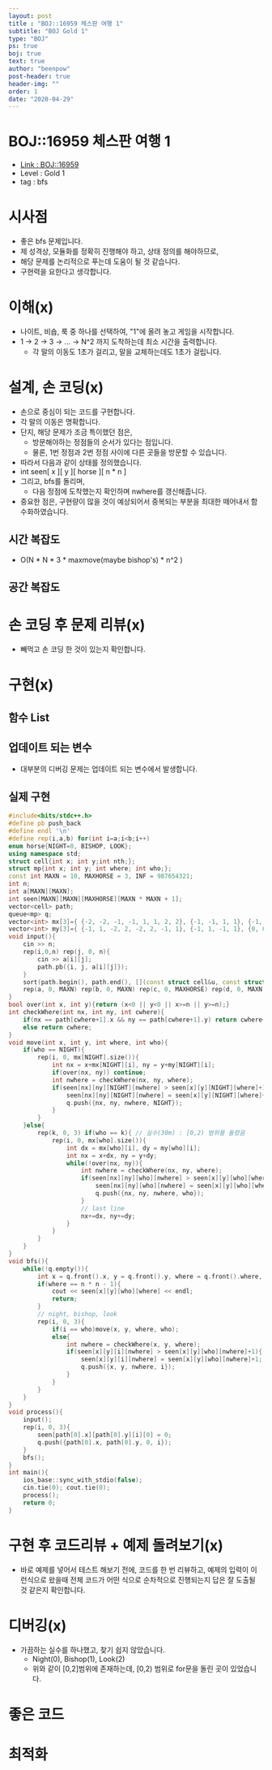 ```yaml
---
layout: post
title : "BOJ::16959 체스판 여행 1"
subtitle: "BOJ Gold 1"
type: "BOJ"
ps: true
boj: true
text: true
author: "beenpow"
post-header: true
header-img: ""
order: 1
date: "2020-04-29"
---
```

# BOJ::16959 체스판 여행 1
- [Link : BOJ::16959](https://www.acmicpc.net/problem/16959)
- Level : Gold 1
- tag : bfs

# 시사점
- 좋은 bfs 문제입니다.
- 제 성격상, 모듈화를 정확히 진행해야 하고, 상태 정의를 해야하므로,
- 해당 문제를 논리적으로 푸는데 도움이 될 것 같습니다.
- 구현력을 요한다고 생각합니다.

# 이해(x)
- 나이트, 비숍, 룩 중 하나를 선택하여, "1"에 올려 놓고 게임을 시작합니다.
- 1 -> 2 -> 3 -> ... -> N^2 까지 도착하는데 최소 시간을 출력합니다.
  - 각 말의 이동도 1초가 걸리고, 말을 교체하는데도 1초가 걸립니다.

# 설계, 손 코딩(x)
- 손으로 중심이 되는 코드를 구현합니다.
- 각 말의 이동은 명확합니다.
- 단지, 해당 문제가 조금 특이했던 점은,
  - 방문해야하는 정점들의 순서가 있다는 점입니다.
  - 물론, 1번 정점과 2번 정점 사이에 다른 곳들을 방문할 수 있습니다.
- 따라서 다음과 같이 상태를 정의했습니다.
- int seen[ x ][ y ][ horse ][ n * n ]
- 그리고, bfs를 돌리며,
  - 다음 정점에 도착했는지 확인하며 nwhere를 갱신해줍니다.
- 중요한 점은, 구현량이 많을 것이 예상되어서 중복되는 부분을 최대한 떼어내서 함수화하였습니다.

## 시간 복잡도
- O(N * N * 3 * maxmove(maybe bishop's) * n^2 )

## 공간 복잡도

# 손 코딩 후 문제 리뷰(x)
- 빼먹고 손 코딩 한 것이 있는지 확인합니다.

# 구현(x)

## 함수 List 

## 업데이트 되는 변수
- 대부분의 디버깅 문제는 업데이트 되는 변수에서 발생합니다.

## 실제 구현 

```cpp
#include<bits/stdc++.h>
#define pb push_back
#define endl '\n'
#define rep(i,a,b) for(int i=a;i<b;i++)
enum horse{NIGHT=0, BISHOP, LOOK};
using namespace std;
struct cell{int x; int y;int nth;};
struct mp{int x; int y; int where; int who;};
const int MAXN = 10, MAXHORSE = 3, INF = 987654321;
int n;
int a[MAXN][MAXN];
int seen[MAXN][MAXN][MAXHORSE][MAXN * MAXN + 1];
vector<cell> path;
queue<mp> q;
vector<int> mx[3]={ {-2, -2, -1, -1, 1, 1, 2, 2}, {-1, -1, 1, 1}, {-1, 1, 0, 0} };
vector<int> my[3]={ {-1, 1, -2, 2, -2, 2, -1, 1}, {-1, 1, -1, 1}, {0, 0, -1, 1} };
void input(){
    cin >> n;
    rep(i,0,n) rep(j, 0, n){
        cin >> a[i][j];
        path.pb({i, j, a[i][j]});
    }
    sort(path.begin(), path.end(), [](const struct cell&u, const struct cell&v){return u.nth < v.nth;});
    rep(a, 0, MAXN) rep(b, 0, MAXN) rep(c, 0, MAXHORSE) rep(d, 0, MAXN * MAXN + 1) seen[a][b][c][d] = INF;
}
bool over(int x, int y){return (x<0 || y<0 || x>=n || y>=n);}
int checkWhere(int nx, int ny, int cwhere){
    if(nx == path[cwhere+1].x && ny == path[cwhere+1].y) return cwhere+1;
    else return cwhere;
}
void move(int x, int y, int where, int who){
    if(who == NIGHT){
        rep(i, 0, mx[NIGHT].size()){
            int nx = x+mx[NIGHT][i], ny = y+my[NIGHT][i];
            if(over(nx, ny)) continue;
            int nwhere = checkWhere(nx, ny, where);
            if(seen[nx][ny][NIGHT][nwhere] > seen[x][y][NIGHT][where]+1){
                seen[nx][ny][NIGHT][nwhere] = seen[x][y][NIGHT][where]+1;
                q.push({nx, ny, nwhere, NIGHT});
            }
        }
    }else{
        rep(k, 0, 3) if(who == k){ // 실수(30m) : [0,2) 범위를 돌렸음
            rep(i, 0, mx[who].size()){
                int dx = mx[who][i], dy = my[who][i];
                int nx = x+dx, ny = y+dy;
                while(!over(nx, ny)){
                    int nwhere = checkWhere(nx, ny, where);
                    if(seen[nx][ny][who][nwhere] > seen[x][y][who][where]+1){
                        seen[nx][ny][who][nwhere] = seen[x][y][who][where]+1;
                        q.push({nx, ny, nwhere, who});
                    }
                    // last line
                    nx+=dx, ny+=dy;
                }
            }
        }
    }
}
void bfs(){
    while(!q.empty()){
        int x = q.front().x, y = q.front().y, where = q.front().where, who = q.front().who; q.pop();
        if(where == n * n - 1){
            cout << seen[x][y][who][where] << endl;
            return;
        }
        // night, bishop, look
        rep(i, 0, 3){
            if(i == who)move(x, y, where, who);
            else{
                int nwhere = checkWhere(x, y, where);
                if(seen[x][y][i][nwhere] > seen[x][y][who][nwhere]+1){
                    seen[x][y][i][nwhere] = seen[x][y][who][nwhere]+1;
                    q.push({x, y, nwhere, i});
                }
            }
        }
    }
}
void process(){
    input();
    rep(i, 0, 3){
        seen[path[0].x][path[0].y][i][0] = 0;
        q.push({path[0].x, path[0].y, 0, i});
    }
    bfs();
}
int main(){
    ios_base::sync_with_stdio(false);
    cin.tie(0); cout.tie(0);
    process();
    return 0;
}
```
# 구현 후 코드리뷰 + 예제 돌려보기(x)
- 바로 예제를 넣어서 테스트 해보기 전에, 코드를 한 번 리뷰하고, 예제의 입력이 이런식으로 왔을때
  전체 코드가 어떤 식으로 순차적으로 진행되는지 답은 잘 도출될 것 같은지 확인합니다.

# 디버깅(x)
- 가끔하는 실수를 하나했고, 찾기 쉽지 않았습니다.
  - Night(0), Bishop(1), Look(2)
  - 위와 같이 [0,2]범위에 존재하는데, [0,2) 범위로 for문을 돌린 곳이 있었습니다.


# 좋은 코드

# 최적화
